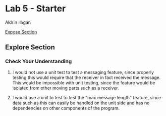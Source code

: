 # Lab 5 - Starter
Aldrin Ilagan

[Expose Section]("https://ai-aurum.github.io/CSE110_Lab5_Starter/expose.html")

## Explore Section

### Check Your Understanding 
1. I would not use a unit test to test a messaging feature, since properly testing this would require that the receiver in fact received the message. This would be impossible with unit testing, since the feature would be isolated from other moving parts such as a receiver.

2. I would use a unit to test to test the "max message length" feature, since data such as this can easily be handled on the unit side and has no dependencies on other components of the program. 
